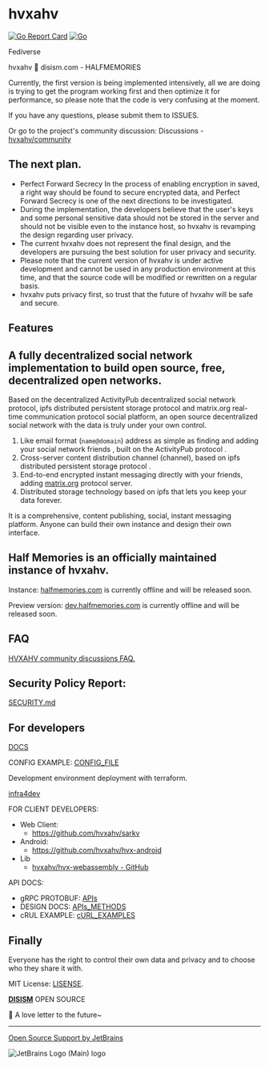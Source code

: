 # hvxahv

[![Go Report Card](https://goreportcard.com/badge/github.com/hvxahv/hvx)](https://goreportcard.com/report/github.com/hvxahv/hvxahv) [![Go](https://github.com/hvxahv/hvxahv/actions/workflows/lint.yml/badge.svg)](https://github.com/hvxahv/hvxahv/actions/workflows/lint.yml)

Fediverse

hvxahv 💜 disism.com - HALFMEMORIES

Currently, the first version is being implemented intensively, all we are doing is trying to get the program working first and then optimize it for performance, so please note that the code is very confusing at the moment.

If you have any questions, please submit them to ISSUES.

Or go to the project's community discussion: Discussions - [hvxahv/community](https://github.com/hvxahv/community/discussions)

## The next plan.
- Perfect Forward Secrecy In the process of enabling encryption in saved, a right way should be found to secure encrypted data, and Perfect Forward Secrecy is one of the next directions to be investigated.
- During the implementation, the developers believe that the user's keys and some personal sensitive data should not be stored in the server and should not be visible even to the instance host, so hvxahv is revamping the design regarding user privacy.
- The current hvxahv does not represent the final design, and the developers are pursuing the best solution for user privacy and security.
- Please note that the current version of hvxahv is under active development and cannot be used in any production environment at this time, and that the source code will be modified or rewritten on a regular basis.
- hvxahv puts privacy first, so trust that the future of hvxahv will be safe and secure.


## Features
## A fully decentralized social network implementation to build open source, free, decentralized open networks.

Based on the decentralized ActivityPub decentralized social network protocol, ipfs distributed persistent storage protocol and matrix.org real-time communication protocol social platform, an open source decentralized social network with the data is truly under your own control.

1. Like email format (`name@domain`) address as simple as finding and adding your social network friends , built on the ActivityPub protocol .
2. Cross-server content distribution channel (channel), based on ipfs distributed persistent storage protocol .
3. End-to-end encrypted instant messaging directly with your friends, adding [matrix.org](http://matrix.org) protocol server.
4. Distributed storage technology based on ipfs that lets you keep your data forever.

It is a comprehensive, content publishing, social, instant messaging platform. Anyone can build their own instance and design their own interface.


## Half Memories is an officially maintained instance of hvxahv.

Instance: [halfmemories.com](https://halfmemories.com) is currently offline and will be released soon.

Preview version: [dev.halfmemories.com](https://dev.halfmemories.com) is currently offline and will be released soon.

## FAQ

[HVXAHV community discussions FAQ.](https://hvxahv.disism.com/faq)

## Security Policy Report:

[SECURITY.md](./SECURITY.md)

## For developers

[DOCS](./docs)

CONFIG EXAMPLE: [CONFIG_FILE](./conf)

Development environment deployment with terraform.

[infra4dev](https://github.com/hvxahv/infra4dev)

FOR CLIENT DEVELOPERS:

- Web Client:
    - https://github.com/hvxahv/sarkv
- Android:
    - https://github.com/hvxahv/hvx-android
- Lib
    - [hvxahv/hvx-webassembly - GitHub](https://github.com/hvxahv/hvx-webassembly)

API DOCS:

- gRPC PROTOBUF: [APIs](./APIs)
- DESIGN DOCS: [APIs_METHODS](./docs/APIs_METHODS.md)
- cRUL EXAMPLE: [cURL_EXAMPLES](./docs/cURL_EXAMPLES)


## Finally

Everyone has the right to control their own data and privacy and to choose who they share it with.

MIT License: [LISENSE](https://github.com/hvxahv/hvxahv/blob/main/LICENSE).

[**DISISM**](https://disism.com) OPEN SOURCE


🍬 A love letter to the future~

---

[Open Source Support by JetBrains](https://jb.gg/OpenSourceSupport)

![JetBrains Logo (Main) logo](https://resources.jetbrains.com/storage/products/company/brand/logos/jb_beam.svg)
